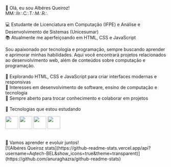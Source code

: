 👋 Olá, eu sou Albéres Queiroz!
</br>
MM∴IIr∴C∴T∴M∴R∴
</br>
</br>
💻 Estudante de Licenciatura em Computação (IFPE) e Análise e Desenvolvimento de Sistemas (Unicesumar)
</br>
📚 Atualmente me aperfeiçoando em HTML, CSS e JavaScript
</br>

Sou apaixonado por tecnologia e programação, sempre buscando aprender e aprimorar minhas habilidades. Aqui você encontrará projetos relacionados ao desenvolvimento web, além de conteúdos sobre computação e programação.
</br>
</br>
🔹 Explorando HTML, CSS e JavaScript para criar interfaces modernas e responsivas
</br>
🔹 Interesses em desenvolvimento de software, ensino de computação e tecnologia
</br>
🔹 Sempre aberto para trocar conhecimento e colaborar em projetos
</br>
</br>
🚀 Tecnologias que estou estudando
<p align="left">
  <img src="https://cdn.jsdelivr.net/gh/devicons/devicon/icons/c/c-original.svg" width="40" height="40"/>
  <img src="https://cdn.jsdelivr.net/gh/devicons/devicon/icons/javascript/javascript-original.svg" width="40" height="40"/>
  <img src="https://cdn.jsdelivr.net/gh/devicons/devicon/icons/html5/html5-original.svg" width="40" height="40"/>
  <img src="https://cdn.jsdelivr.net/gh/devicons/devicon/icons/css3/css3-original.svg" width="40" height="40"/>
</p>
</br>
🚀 Vamos aprender e evoluir juntos!
</br>
[![Albéres Queiroz stats](https://github-readme-stats.vercel.app/api?username=Aqtech-BEL&show_icons=true&theme=transparent)](https://github.com/anuraghazra/github-readme-stats)
